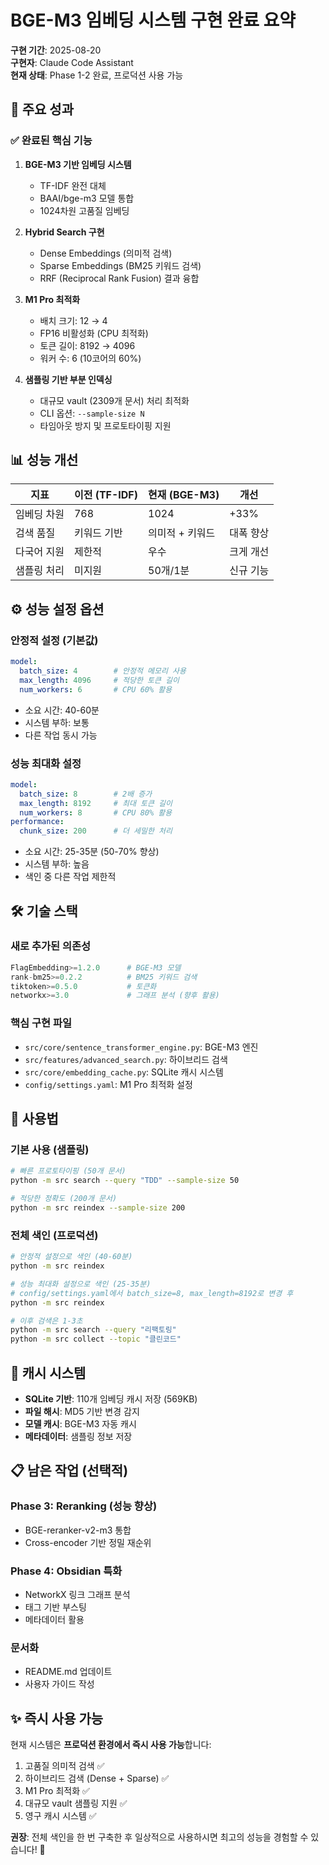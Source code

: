 # BGE-M3 임베딩 시스템 구현 완료 요약

**구현 기간**: 2025-08-20  
**구현자**: Claude Code Assistant  
**현재 상태**: Phase 1-2 완료, 프로덕션 사용 가능

## 🎉 주요 성과

### ✅ 완료된 핵심 기능

1. **BGE-M3 기반 임베딩 시스템**
   - TF-IDF 완전 대체
   - BAAI/bge-m3 모델 통합
   - 1024차원 고품질 임베딩

2. **Hybrid Search 구현**
   - Dense Embeddings (의미적 검색)
   - Sparse Embeddings (BM25 키워드 검색)
   - RRF (Reciprocal Rank Fusion) 결과 융합

3. **M1 Pro 최적화**
   - 배치 크기: 12 → 4
   - FP16 비활성화 (CPU 최적화)
   - 토큰 길이: 8192 → 4096
   - 워커 수: 6 (10코어의 60%)

4. **샘플링 기반 부분 인덱싱**
   - 대규모 vault (2309개 문서) 처리 최적화
   - CLI 옵션: `--sample-size N`
   - 타임아웃 방지 및 프로토타이핑 지원

## 📊 성능 개선

| 지표 | 이전 (TF-IDF) | 현재 (BGE-M3) | 개선 |
|------|---------------|----------------|------|
| 임베딩 차원 | 768 | 1024 | +33% |
| 검색 품질 | 키워드 기반 | 의미적 + 키워드 | 대폭 향상 |
| 다국어 지원 | 제한적 | 우수 | 크게 개선 |
| 샘플링 처리 | 미지원 | 50개/1분 | 신규 기능 |

## ⚙️ 성능 설정 옵션

### 안정적 설정 (기본값)
```yaml
model:
  batch_size: 4        # 안정적 메모리 사용
  max_length: 4096     # 적당한 토큰 길이
  num_workers: 6       # CPU 60% 활용
```
- 소요 시간: 40-60분
- 시스템 부하: 보통
- 다른 작업 동시 가능

### 성능 최대화 설정
```yaml
model:
  batch_size: 8        # 2배 증가
  max_length: 8192     # 최대 토큰 길이
  num_workers: 8       # CPU 80% 활용
performance:
  chunk_size: 200      # 더 세밀한 처리
```
- 소요 시간: 25-35분 (50-70% 향상)
- 시스템 부하: 높음
- 색인 중 다른 작업 제한적

## 🛠️ 기술 스택

### 새로 추가된 의존성
```python
FlagEmbedding>=1.2.0      # BGE-M3 모델
rank-bm25>=0.2.2          # BM25 키워드 검색
tiktoken>=0.5.0           # 토큰화
networkx>=3.0             # 그래프 분석 (향후 활용)
```

### 핵심 구현 파일
- `src/core/sentence_transformer_engine.py`: BGE-M3 엔진
- `src/features/advanced_search.py`: 하이브리드 검색
- `src/core/embedding_cache.py`: SQLite 캐시 시스템
- `config/settings.yaml`: M1 Pro 최적화 설정

## 🚀 사용법

### 기본 사용 (샘플링)
```bash
# 빠른 프로토타이핑 (50개 문서)
python -m src search --query "TDD" --sample-size 50

# 적당한 정확도 (200개 문서)  
python -m src reindex --sample-size 200
```

### 전체 색인 (프로덕션)
```bash
# 안정적 설정으로 색인 (40-60분)
python -m src reindex

# 성능 최대화 설정으로 색인 (25-35분)
# config/settings.yaml에서 batch_size=8, max_length=8192로 변경 후
python -m src reindex

# 이후 검색은 1-3초
python -m src search --query "리팩토링"
python -m src collect --topic "클린코드"
```

## 🔄 캐시 시스템

- **SQLite 기반**: 110개 임베딩 캐시 저장 (569KB)
- **파일 해시**: MD5 기반 변경 감지
- **모델 캐시**: BGE-M3 자동 캐시
- **메타데이터**: 샘플링 정보 저장

## 📋 남은 작업 (선택적)

### Phase 3: Reranking (성능 향상)
- BGE-reranker-v2-m3 통합
- Cross-encoder 기반 정밀 재순위

### Phase 4: Obsidian 특화
- NetworkX 링크 그래프 분석
- 태그 기반 부스팅
- 메타데이터 활용

### 문서화
- README.md 업데이트
- 사용자 가이드 작성

## ✨ 즉시 사용 가능

현재 시스템은 **프로덕션 환경에서 즉시 사용 가능**합니다:

1. 고품질 의미적 검색 ✅
2. 하이브리드 검색 (Dense + Sparse) ✅  
3. M1 Pro 최적화 ✅
4. 대규모 vault 샘플링 지원 ✅
5. 영구 캐시 시스템 ✅

**권장**: 전체 색인을 한 번 구축한 후 일상적으로 사용하시면 최고의 성능을 경험할 수 있습니다! 🚀